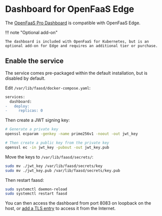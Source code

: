 # Dashboard for OpenFaaS Edge

The [OpenFaaS Pro Dashboard](/openfaas-pro/dashboard) is compatible with OpenFaaS Edge.

!!! note "Optional add-on"

    The dashboard is included with OpenFaaS for Kubernetes, but is an optional add-on for Edge and requires an additional tier or purchase.

## Enable the service

The service comes pre-packaged within the default installation, but is disabled by default.

Edit `/var/lib/faasd/docker-compose.yaml`:

```diff
services:
  dashboard:
-   deploy:
-     replicas: 0
```

Then create a JWT signing key:

```bash
# Generate a private key
openssl ecparam -genkey -name prime256v1 -noout -out jwt_key

# Then create a public key from the private key
openssl ec -in jwt_key -pubout -out jwt_key.pub
```

Move the keys to `/var/lib/faasd/secrets/`:

```bash
sudo mv ./jwt_key /var/lib/faasd/secrets/key
sudo mv ./jwt_key.pub /var/lib/faasd/secrets/key.pub
```

Then restart faasd:

```bash
sudo systemctl daemon-reload
sudo systemctl restart faasd
```

You can then access the dashboard from port 8083 on loopback on the host, or [add a TLS entry](/edge/tls) to access it from the Internet.


